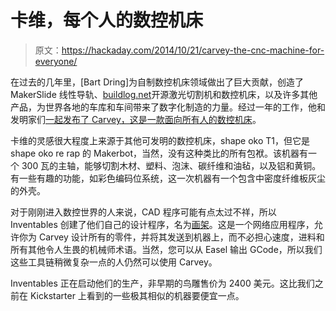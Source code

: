 # 卡维，每个人的数控机床

> 原文：<https://hackaday.com/2014/10/21/carvey-the-cnc-machine-for-everyone/>

在过去的几年里，[Bart Dring]为自制数控机床领域做出了巨大贡献，创造了 MakerSlide 线性导轨、[buildlog.net](http://www.buildlog.net/)开源激光切割机和数控机床，以及许多其他产品，为世界各地的车库和车间带来了数字化制造的力量。经过一年的工作，他和发明家们[一起发布了 Carvey，这是一款面向所有人的数控机床](https://www.kickstarter.com/projects/carvey/carvey-the-3d-carving-machine-for-the-maker-in-all)。

卡维的灵感很大程度上来源于其他可发明的数控机床，shape oko T1，但它是 shape oko re rap 的 Makerbot，当然，没有这种类比的所有包袱。该机器有一个 300 瓦的主轴，能够切割木材、塑料、泡沫、碳纤维和油毡，以及铝和黄铜。有一些有趣的功能，如彩色编码位系统，这一次机器有一个包含中密度纤维板灰尘的外壳。

对于刚刚进入数控世界的人来说，CAD 程序可能有点太过不祥，所以 Inventables 创建了他们自己的设计程序，名为[画架](http://www.easel.com/)。这是一个网络应用程序，允许你为 Carvey 设计所有的零件，并将其发送到机器上，而不必担心速度，进料和所有其他令人生畏的机械师术语。当然，您可以从 Easel 输出 GCode，所以我们这些工具链稍微复杂一点的人仍然可以使用 Carvey。

Inventables 正在启动他们的生产，非早期的鸟雕售价为 2400 美元。这比我们之前在 Kickstarter 上看到的一些极其相似的机器要便宜一点。